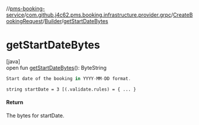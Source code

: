 //[pms-booking-service](../../../../index.md)/[com.github.j4c62.pms.booking.infrastructure.provider.grpc](../../index.md)/[CreateBookingRequest](../index.md)/[Builder](index.md)/[getStartDateBytes](get-start-date-bytes.md)

# getStartDateBytes

[java]\
open fun [getStartDateBytes](get-start-date-bytes.md)(): ByteString

```kotlin
Start date of the booking in YYYY-MM-DD format.

```

`string startDate = 3 [(.validate.rules) = { ... }`

#### Return

The bytes for startDate.